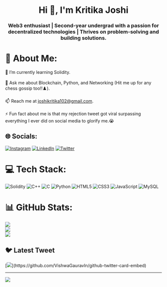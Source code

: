 <h1 align="center">Hi 👋, I'm Kritika Joshi</h1>
<h3 align="center">Web3 enthusiast | Second-year undergrad with a passion for decentralized technologies | Thrives on problem-solving and building solutions.</h3>

# 💫 About Me:
🌱 I’m currently learning Solidity.<br><br>💬 Ask me about Blockchain, Python, and Networking (Hit me up for any chess gossip too!!♟️).<br><br>📫 Reach me at joshikritika102@gmail.com.<br><br>⚡ Fun fact about me is that my rejection tweet got viral surpassing everything I ever did on social media to glorify me.😭<br>


## 🌐 Socials:
[![Instagram](https://img.shields.io/badge/Instagram-%23E4405F.svg?logo=Instagram&logoColor=white)](https://www.instagram.com/kriii_1024/) [![LinkedIn](https://img.shields.io/badge/LinkedIn-%230077B5.svg?logo=linkedin&logoColor=white)](https://www.linkedin.com/in/kritika-joshi-/) [![Twitter](https://img.shields.io/badge/Twitter-%231DA1F2.svg?logo=Twitter&logoColor=white)](https://twitter.com/Kjo22_) 

# 💻 Tech Stack:
![Solidity](https://img.shields.io/badge/Solidity-%23363636.svg?style=for-the-badge&logo=solidity&logoColor=white) ![C++](https://img.shields.io/badge/c++-%2300599C.svg?style=for-the-badge&logo=c%2B%2B&logoColor=white) ![C](https://img.shields.io/badge/c-%2300599C.svg?style=for-the-badge&logo=c&logoColor=white) ![Python](https://img.shields.io/badge/python-3670A0?style=for-the-badge&logo=python&logoColor=ffdd54) ![HTML5](https://img.shields.io/badge/html5-%23E34F26.svg?style=for-the-badge&logo=html5&logoColor=white) ![CSS3](https://img.shields.io/badge/css3-%231572B6.svg?style=for-the-badge&logo=css3&logoColor=white) ![JavaScript](https://img.shields.io/badge/javascript-%23323330.svg?style=for-the-badge&logo=javascript&logoColor=%23F7DF1E) ![MySQL](https://img.shields.io/badge/mysql-%2300f.svg?style=for-the-badge&logo=mysql&logoColor=white)
# 📊 GitHub Stats:
![](https://github-readme-stats.vercel.app/api?username=KritikaJoshi22&theme=dark&hide_border=false&include_all_commits=true&count_private=true)<br/>
![](https://github-readme-streak-stats.herokuapp.com/?user=KritikaJoshi22&theme=dark&hide_border=false)<br/>
![](https://github-readme-stats.vercel.app/api/top-langs/?username=KritikaJoshi22&theme=dark&hide_border=false&include_all_commits=true&count_private=true&layout=compact)

## 🐦 Latest Tweet
[![](https://gtce.itsvg.in/api?username=Kjo22_)](https://github.com/VishwaGauravIn/github-twitter-card-embed)

---
[![](https://visitcount.itsvg.in/api?id=KritikaJoshi22&icon=0&color=0)](https://visitcount.itsvg.in)

<!-- Proudly created with GPRM ( https://gprm.itsvg.in ) -->
